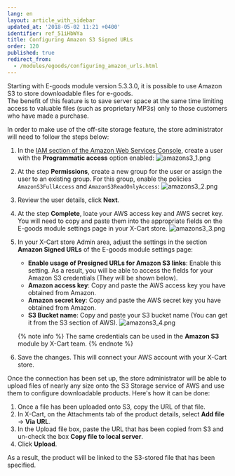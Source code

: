 ```yaml
---
lang: en
layout: article_with_sidebar
updated_at: '2018-05-02 11:21 +0400'
identifier: ref_51iHbWYa
title: Configuring Amazon S3 Signed URLs
order: 120
published: true
redirect_from:
  - /modules/egoods/configuring_amazon_urls.html
---
```

Starting with E-goods module version 5.3.3.0, it is possible to use Amazon S3 to store downloadable files for e-goods.  
The benefit of this feature is to save server space at the same time limiting access to valuable files (such as proprietary MP3s) only to those customers who have made a purchase.

In order to make use of the off-site storage feature, the store administrator will need to follow the steps below:

1. In the [IAM section of the Amazon Web Services Console](https://console.aws.amazon.com/iam/home#/users), create a user with the **Programmatic access** option enabled:
   ![amazons3_1.png]({{site.baseurl}}/attachments/ref_ZszpDfxQ/amazons3_1.png)

2. At the step **Permissions**, create a new group for the user or assign the user to an existing group. For this group, enable the policies `AmazonS3FullAccess` and `AmazonS3ReadOnlyAccess`:
   ![amazons3_2.png]({{site.baseurl}}/attachments/ref_ZszpDfxQ/amazons3_2.png)

3. Review the user details, click **Next**.

4. At the step **Complete**, loate your AWS access key and AWS secret key. You will need to copy and paste them into the appropriate fields on the E-goods module settings page in your X-Cart store.
   ![amazons3_3.png]({{site.baseurl}}/attachments/ref_ZszpDfxQ/amazons3_3.png)

5. In your X-Cart store Admin area, adjust the settings in the section **Amazon Signed URLs** of the E-goods module settings page: 
   
   * **Enable usage of Presigned URLs for Amazon S3 links**: Enable this setting. As a result, you will be able to access the fields for your Amazon S3 credentials (They will be shown below).
   * **Amazon access key**: Copy and paste the AWS access key you have obtained from Amazon.
   * **Amazon secret key**: Copy and paste the AWS secret key you have obtained from Amazon.
   * **S3 Bucket name**: Copy and paste your S3 bucket name (You can get it from the S3 section of AWS).
   ![amazons3_4.png]({{site.baseurl}}/attachments/ref_ZszpDfxQ/amazons3_4.png)

    {% note info %}
    The same credentials can be used in the **Amazon S3** module by X-Cart team.
    {% endnote %}

6. Save the changes. This will connect your AWS account with your X-Cart store. 

Once the connection has been set up, the store administrator will be able to upload files of nearly any size onto the S3 Storage service of AWS and use them to configure downloadable products. Here's how it can be done:

1. Once a file has been uploaded onto S3, copy the URL of that file. 
2. In X-Cart, on the Attachments tab of the product details, select **Add file** -> **Via URL**. 
3. In the Upload file box, paste the URL that has been copied from S3 and un-check the box **Copy file to local server**.
4. Click **Upload**.

As a result, the product will be linked to the S3-stored file that has been specified.

